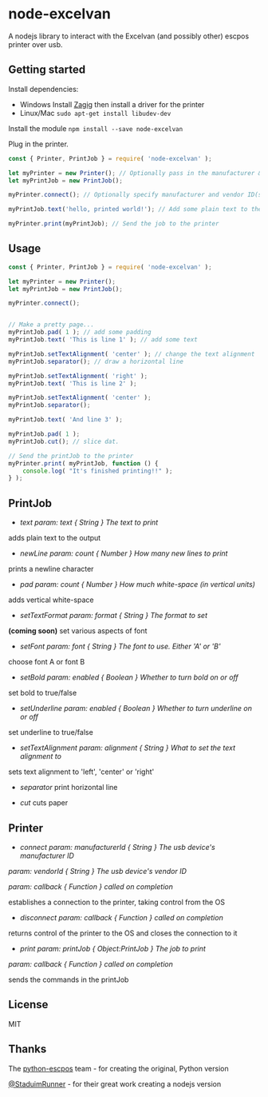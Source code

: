 node-excelvan
===========

A nodejs library to interact with the Excelvan (and possibly other) escpos printer over usb.


## Getting started

Install dependencies:
- Windows  Install [Zagig](http://sourceforge.net/projects/libwdi/files/zadig/) then install a driver for the printer
- Linux/Mac `sudo apt-get install libudev-dev`

Install the module `npm install --save node-excelvan`

Plug in the printer.
```js
const { Printer, PrintJob } = require( 'node-excelvan' );

let myPrinter = new Printer(); // Optionally pass in the manufacturer & vendor ID(s)
let myPrintJob = new PrintJob();

myPrinter.connect(); // Optionally specify manufacturer and vendor ID(s) here too

myPrintJob.text('hello, printed world!'); // Add some plain text to the output

myPrinter.print(myPrintJob); // Send the job to the printer
```

## Usage

```js
const { Printer, PrintJob } = require( 'node-excelvan' );

let myPrinter = new Printer();
let myPrintJob = new PrintJob();

myPrinter.connect();


// Make a pretty page...
myPrintJob.pad( 1 ); // add some padding
myPrintJob.text( 'This is line 1' ); // add some text

myPrintJob.setTextAlignment( 'center' ); // change the text alignment
myPrintJob.separator(); // draw a horizontal line

myPrintJob.setTextAlignment( 'right' );
myPrintJob.text( 'This is line 2' );

myPrintJob.setTextAlignment( 'center' );
myPrintJob.separator();

myPrintJob.text( 'And line 3' );

myPrintJob.pad( 1 );
myPrintJob.cut(); // slice dat.

// Send the printJob to the printer
myPrinter.print( myPrintJob, function () {
	console.log( "It's finished printing!!" );
} );
```

## PrintJob

- *text*
 _param: text { String } The text to print_


 adds plain text to the output

- *newLine*
 _param: count { Number } How many new lines to print_


 prints a newline character

- *pad*
 _param: count { Number } How much white-space (in vertical units)_


 adds vertical white-space

- *setTextFormat*
 _param: format { String } The format to set_


 __(coming soon)__ set various aspects of font

- *setFont*
 _param: font { String } The font to use. Either 'A' or 'B'_


 choose font A or font B

- *setBold*
 _param: enabled { Boolean } Whether to turn bold on or off_


 set bold to true/false

- *setUnderline*
 _param: enabled { Boolean } Whether to turn underline on or off_


 set underline to true/false

- *setTextAlignment*
 _param: alignment { String } What to set the text alignment to_


 sets text alignment to 'left', 'center' or 'right'

- *separator*
 print horizontal line

- *cut*
 cuts paper



## Printer

- *connect*
 _param: manufacturerId { String } The usb device's manufacturer ID_
 
 _param: vendorId { String } The usb device's vendor ID_
 
 _param: callback { Function } called on completion_


 establishes a connection to the printer, taking control from the OS

- *disconnect*
 _param: callback { Function } called on completion_


 returns control of the printer to the OS and closes the connection to it

- *print*
 _param: printJob { Object:PrintJob } The job to print_
 
 _param: callback { Function } called on completion_


 sends the commands in the printJob



## License
MIT



## Thanks

The [python-escpos][python-escpos] team - for creating the original, Python version

[@StaduimRunner][stadiumrunner] - for their great work creating a nodejs version


[python-escpos]: https://code.google.com/p/python-escpos
[stadiumrunner]: https://github.com/StadiumRunner
